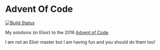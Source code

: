 # Advent Of Code

[![Build Status](https://travis-ci.org/sevenseacat/advent_of_code_2016.svg?branch=master)](https://travis-ci.org/sevenseacat/advent_of_code_2016)

My solutions (in Elixir) to the 2016 [Advent of Code](http://adventofcode.com/2016).

I am not an Elixir master but I am having fun and you should do them too!
